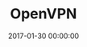 ---
layout: applications-fiche
pictonic: true
title: "OpenVPN"
url: strongswan.html
date: 2017-01-30 00:00:00
date-creation: "January 30, 2017"
date-maj: "January 30, 2017"
description: "OpenVPN is an open source tool allowing you to create your own VPN, in the aim to access to your instances without exposing them on Internet or to surf on Internet with a French IP address."
github: https://github.com/cloudwatt/applications/tree/master/blueprint-coreos-openvpn
siteofficiel:  https://openvpn.net/
sitesupport: https://openvpn.net/index.php/open-source/documentation.html
composants:
 - logo: ""
   version: "CoreOS Stable 1185.5"  
 - logo: ""
   version: "OpenVPN 2.3.11"
prix: "FREE for software + Cloudwatt usage fees"
logo: 
blogpost-url: http://dev.cloudwatt.com/en/blog/5-minutes-stacks-episode-fifty-openvpn.html
install-url:
comingsoon: false
custom: false
type: modele
categories: ["admin"]
---